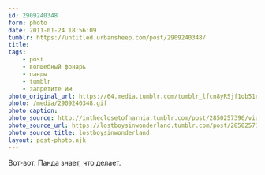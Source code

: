 ```yaml
---
id: 2909240348
form: photo
date: 2011-01-24 18:56:09
tumblr: https://untitled.urbansheep.com/post/2909240348/
title:
tags:
    - post
    - волшебный фонарь
    - панды
    - tumblr
    - запретите им
photo_original_url: https://64.media.tumblr.com/tumblr_lfcn8yRSjf1qb51rno1_500.gif
photo: /media/2909240348.gif
photo_caption: 
photo_source: http://intheclosetofnarnia.tumblr.com/post/2850257396/via-crystalcunt
photo_source_url: https://lostboysinwonderland.tumblr.com/post/2850257396/via-crystalcunt
photo_source_title: lostboysinwonderland
layout: post-photo.njk
---
```


<p>Вот-вот. Панда знает, что делает.</p>
